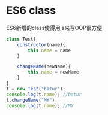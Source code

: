 
# ES6 class

ES6新增的class使得用js来写OOP很方便

```javascript
class Test{
    constructor(name){
        this.name = name
    }

    changeName(newName){
        this.name = newName
    }
}
t = new Test("batur");
console.log(t.name); //batur
t.changeName("MY")
console.log(t.name); //MY
```
